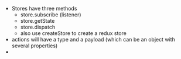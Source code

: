- Stores have three methods
  - store.subscribe (listener)
  - store.getState
  - store.dispatch
  - also use createStore to create a redux store
- actions will have a type and a payload (which can be an object with several properties)
- 